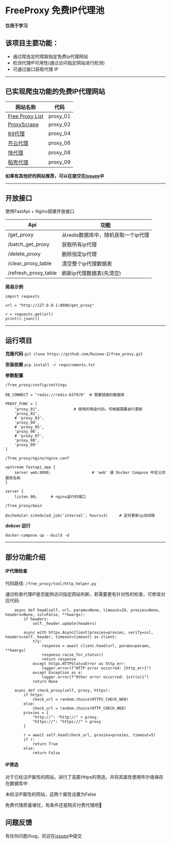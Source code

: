 # FreeProxy 免费IP代理池

**仅用于学习**

## 该项目主要功能：

- 通过爬虫定时爬取指定免费ip代理网站
- 检测代理IP可用性(通过访问指定网站进行检测)
- 可通过接口获取代理 IP

------------

## 已实现爬虫功能的免费IP代理网站

| 网站名称                                                                 | 代码       |
|----------------------------------------------------------------------|----------|
| [Free Proxy List](https://free-proxy-list.net/ "Free Proxy List")    | proxy_01 |
| [ProxyScrape](https://proxyscrape.com/free-proxy-list "ProxyScrape") | proxy_02 |
| [89代理](https://www.89ip.cn/ "89代理")                                  | proxy_04 |
| [齐云代理 ](https://proxy.ip3366.net/free/ "齐云代理 ")                      | proxy_06 |
| [ 快代理](http://www.kxdaili.com/dailiip.html " 快代理")                   | proxy_08 |
| [稻壳代理](https://www2.docip.net/data/free.json "稻壳代理")                 | proxy_09 |

**如果有其他好的网站推荐，可以在提交在[issues](https://github.com/Ruineo-Z/free_proxy/issues "issues")中**

------------

## 开放接口

使用FastApi + Nginx搭建开放接口

| Api                  | 功能                    |
|----------------------|-----------------------|
| /get_proxy           | 从redis数据库中，随机获取一个ip代理 |
| /batch_get_proxy     | 获取所有ip代理              |
| /delete_proxy        | 删除指定ip代理              |
| /clear_proxy_table   | 清空整个ip代理数据表           |
| /refresh_proxy_table | 刷新ip代理数据表(先清空)        |

**简易示例**

```
import requests

url = "http://127.0.0.1:8080/get_proxy"

r = requests.get(url)
print(r.json())

```

------------

## 运行项目

**克隆代码**
`git clone https://github.com/Ruineo-Z/free_proxy.git`

**安装依赖**
`pip install -r requirements.txt`

**参数配置**

```
/free_proxy/config/settings

DB_CONNECT = "redis://redis:6379/0"  # 需要链接的数据库

PROXY_FUNC = [
    "proxy_01",               # 使用的爬虫代码，可根据需要自行更新
    'proxy_02',
    # 'proxy_03',
    'proxy_04',
    # 'proxy_05',
    'proxy_06',
    # 'proxy_07',
    'proxy_08',
    'proxy_09'
]

```

```
/free_proxy/nginx/nginx.conf

upstream fastapi_app {
    server web:8000;                  # 'web' 是 Docker Compose 中定义的服务名称
}

server {
    listen 80;      # nginx运行的端口

```

```
/free_proxy/main

@scheduler.scheduled_job('interval', hours=3)     # 定时更新ip池间隔
```

**dokcer 运行**

```
docker-compose up --build -d
```

------------

## 部分功能介绍

#### IP代理检查

代码路径: `/free_proxy/tool/http_helper.py`

通过检查代理IP是否能狗访问指定网站判断，若需要更有针对性的检查，可修改对应代码:

```
    async def head(self, url, params=None, timeout=20, proxies=None, headers=None, ssl=False, **kwargs):
        if headers:
            self._header.update(headers)

        async with httpx.AsyncClient(proxies=proxies, verify=ssl, headers=self._header, timeout=timeout) as client:
            try:
                response = await client.head(url, params=params, **kwargs)
                response.raise_for_status()
                return response
            except httpx.HTTPStatusError as http_err:
                logger.error(f"HTTP error occurred: {http_err}")
            except Exception as e:
                logger.error(f"Other error occurred: {str(e)}")
            return None

    async def check_proxy(self, proxy, https):
        if https:
            check_url = random.choice(HTTPS_CHECK_WEB)
        else:
            check_url = random.choice(HTTP_CHECK_WEB)
        proxies = {
            "http://": "http://" + proxy,
            "https://": "https://" + proxy
        }

        r = await self.head(check_url, proxies=proxies, timeout=5)
        if r:
            return True
        else:
            return False
```

#### IP筛选

对于已标注IP属性的网站，进行了高匿Https的筛选，并将其属性使用布尔值保存在数据库中

未标注IP属性的网站，这两个属性设置为False

免费代理质量堪忧，有条件还是购买付费代理吧🥹

## 问题反馈

有任何问题/bug，欢迎在[issues](https://github.com/Ruineo-Z/free_proxy/issues "issues")中提交